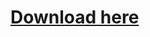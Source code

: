 # [Download here](https://github.com/BenjaminKauer/vscode-keybindings-cheatsheet-qwertz/raw/master/keyboard-shortcuts-qwertz.pdf)
